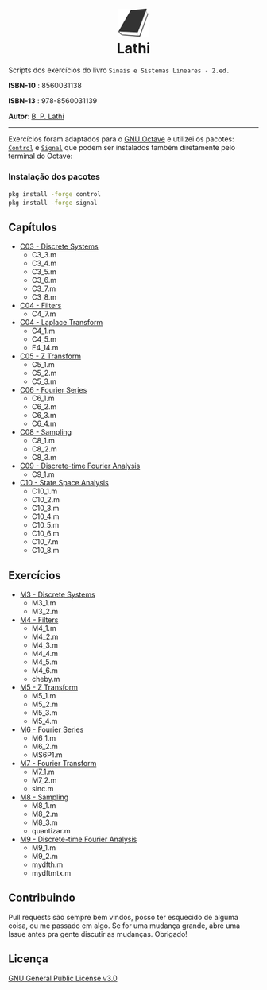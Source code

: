 <h1 align="center">
  <br>
  <a href="#"><img src="assets/book.png" alt="Just a simple book icon" width="60"></a>
  <br>
  Lathi
  <br>
</h1>

Scripts dos exercícios do livro `Sinais e Sistemas Lineares - 2.ed.`

**ISBN-10** : 8560031138

**ISBN-13** : 978-8560031139

**Autor**: [B. P. Lathi](https://www.amazon.com.br/kindle-dbs/entity/author/B001I9OOTK?ref_=dbs_p_pbk_r00_abau_000000)

---

Exercícios foram adaptados para o [GNU Octave](https://www.gnu.org/software/octave/) e utilizei os pacotes: [`Control`](https://octave.sourceforge.io/control/index.html) e [`Signal`](https://octave.sourceforge.io/signal/index.html) que podem ser instalados também diretamente pelo terminal do Octave:

### Instalação dos pacotes
```bash
pkg install -forge control
pkg install -forge signal
```

## Capítulos

- [C03 - Discrete Systems](https://github.com/taffarel55/latti/tree/master/Chapters)
    - C3_3.m
    - C3_4.m
    - C3_5.m
    - C3_6.m
    - C3_7.m
    - C3_8.m
- [C04 - Filters](https://github.com/taffarel55/latti/tree/master/Chapters/C04%20-%20Filters)
    - C4_7.m
- [C04 - Laplace Transform](https://github.com/taffarel55/latti/tree/master/Chapters/C04%20-%20Laplace%20Transform)
    - C4_1.m
    - C4_5.m
    - E4_14.m
- [C05 - Z Transform](https://github.com/taffarel55/latti/tree/master/Chapters/C05%20-%20Z%20Transform)
    - C5_1.m
    - C5_2.m
    - C5_3.m
- [C06 - Fourier Series](https://github.com/taffarel55/latti/tree/master/Chapters/C06%20-%20Fourier%20Series)
    - C6_1.m
    - C6_2.m
    - C6_3.m
    - C6_4.m
- [C08 - Sampling](https://github.com/taffarel55/latti/tree/master/Chapters/C08%20-%20Sampling)
    - C8_1.m
    - C8_2.m
    - C8_3.m
- [C09 - Discrete-time Fourier Analysis](https://github.com/taffarel55/latti/tree/master/Chapters/C09%20-%20Discrete-time%20Fourier%20Analysis)
    - C9_1.m
- [C10 - State Space Analysis](https://github.com/taffarel55/latti/tree/master/Chapters/C10%20-%20State%20Space%20Analysis)
    - C10_1.m
    - C10_2.m
    - C10_3.m
    - C10_4.m
    - C10_5.m
    - C10_6.m
    - C10_7.m
    - C10_8.m

## Exercícios
- [M3 - Discrete Systems](https://github.com/taffarel55/latti/tree/master/Exercises/M3%20-%20Discrete%20Systems)
    - M3_1.m
    - M3_2.m
- [M4 - Filters](https://github.com/taffarel55/latti/tree/master/Exercises/M4%20-%20Filters)
    - M4_1.m 
    - M4_2.m
    - M4_3.m
    - M4_4.m
    - M4_5.m
    - M4_6.m
    - cheby.m
- [M5 - Z Transform](https://github.com/taffarel55/latti/tree/master/Exercises/M5%20-%20Z%20Transform)
    - M5_1.m
    - M5_2.m
    - M5_3.m
    - M5_4.m
- [M6 - Fourier Series](https://github.com/taffarel55/latti/tree/master/Exercises/M6%20-%20Fourier%20Series)
    - M6_1.m
    - M6_2.m
    - MS6P1.m 
- [M7 - Fourier Transform](https://github.com/taffarel55/latti/tree/master/Exercises/M7%20-%20Fourier%20Transform)
    - M7_1.m
    - M7_2.m
    - sinc.m
- [M8 - Sampling](https://github.com/taffarel55/latti/tree/master/Exercises/M8%20-%20Sampling)
    - M8_1.m
    - M8_2.m
    - M8_3.m
    - quantizar.m
- [M9 - Discrete-time Fourier Analysis](https://github.com/taffarel55/latti/tree/master/Exercises/M9%20-%20Discrete-time%20Fourier%20Analysis)
    - M9_1.m 
    - M9_2.m
    - mydfth.m
    - mydftmtx.m


## Contribuindo

Pull requests são sempre bem vindos, posso ter esquecido de alguma coisa, ou me passado em algo. Se for uma mudança grande, abre uma Issue antes pra gente discutir as mudanças. Obrigado!

## Licença

[GNU General Public License v3.0](LICENSE)

